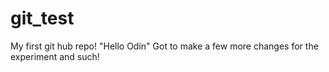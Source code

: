 # git_test
My first git hub repo!
"Hello Odin"
Got to make a few more changes for the experiment and such!